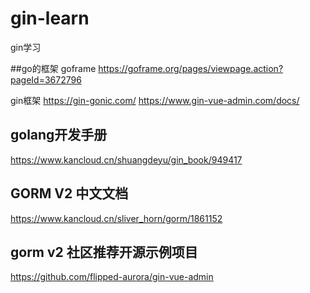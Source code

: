 # gin-learn
gin学习

##go的框架
goframe
https://goframe.org/pages/viewpage.action?pageId=3672796

gin框架
https://gin-gonic.com/
https://www.gin-vue-admin.com/docs/

## golang开发手册
https://www.kancloud.cn/shuangdeyu/gin_book/949417

## GORM V2 中文文档
https://www.kancloud.cn/sliver_horn/gorm/1861152

## gorm v2 社区推荐开源示例项目
https://github.com/flipped-aurora/gin-vue-admin


